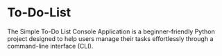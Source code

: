 # To-Do-List
The Simple To-Do List Console Application is a beginner-friendly Python project designed to help  users manage their tasks effortlessly through a command-line interface (CLI).
